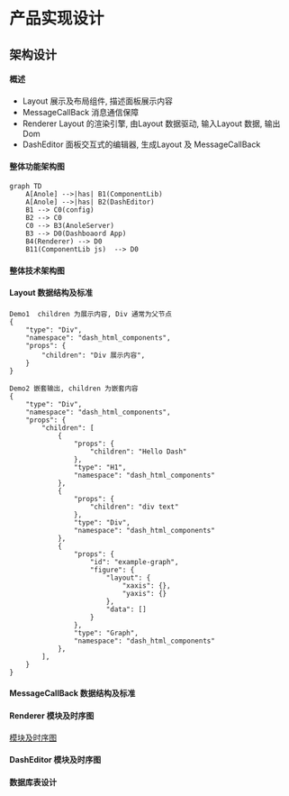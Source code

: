 # 产品实现设计
## 架构设计

#### 概述
* Layout 展示及布局组件, 描述面板展示内容
* MessageCallBack 消息通信保障
* Renderer Layout 的渲染引擎, 由Layout 数据驱动, 输入Layout 数据, 输出Dom
* DashEditor 面板交互式的编辑器, 生成Layout 及 MessageCallBack 


#### 整体功能架构图

```mermaid
graph TD
    A[Anole] -->|has| B1(ComponentLib)
    A[Anole] -->|has| B2(DashEditor)
    B1 --> C0(config)
    B2 --> C0
    C0 --> B3(AnoleServer)
    B3 --> D0(Dashboaord App)
    B4(Renderer) --> D0
    B11(ComponentLib js)  --> D0 

```

#### 整体技术架构图
#### Layout 数据结构及标准


```
Demo1  children 为展示内容, Div 通常为父节点
{
    "type": "Div",
    "namespace": "dash_html_components",
    "props": {
        "children": "Div 展示内容",
    }
}

Demo2 嵌套输出, children 为嵌套内容
{
    "type": "Div",
    "namespace": "dash_html_components",
    "props": {
        "children": [
            {
                "props": {
                    "children": "Hello Dash"
                },
                "type": "H1",
                "namespace": "dash_html_components"
            },
            {
                "props": {
                    "children": "div text"
                },
                "type": "Div",
                "namespace": "dash_html_components"
            },
            {
                "props": {
                    "id": "example-graph",
                    "figure": {
                        "layout": {
                            "xaxis": {},
                            "yaxis": {}
                        },
                        "data": []
                    }
                },
                "type": "Graph",
                "namespace": "dash_html_components"
            },
        ],
    }
}
```


#### MessageCallBack 数据结构及标准
#### Renderer 模块及时序图

[模块及时序图]( /doc/renderer-erd.md )

#### DashEditor 模块及时序图
#### 数据库表设计

 





